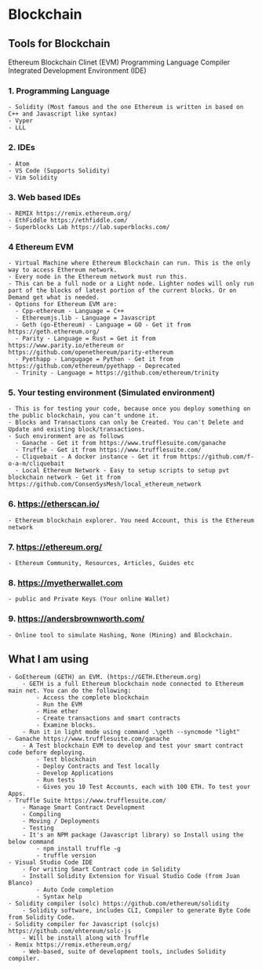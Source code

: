 # Blockchain

## Tools for Blockchain

Ethereum Blockchain Clinet (EVM)
Programming Language Compiler
Integrated Development Environment (IDE)

### 1. Programming Language
    - Solidity (Most famous and the one Ethereum is written in based on C++ and Javascript like syntax)
    - Vyper
    - LLL
  
### 2. IDEs
    - Atom
    - VS Code (Supports Solidity)
    - Vim Solidity

### 3. Web based IDEs
    - REMIX https://remix.ethereum.org/
    - EthFiddle https://ethfiddle.com/
    - Superblocks Lab https://lab.superblocks.com/

### 4 Ethereum EVM 
    - Virtual Machine where Ethereum Blockchain can run. This is the only way to access Ethereum network.
    - Every node in the Ethereum network must run this.
    - This can be a full node or a Light node. Lighter nodes will only run part of the blocks of latest portion of the current blocks. Or on Demand get what is needed.
    - Options for Ethereum EVM are:
      - Cpp-ethereum - Language = C++ 
      - Ethereumjs.lib - Language = Javascript
      - Geth (go-Ethereum) - Language = GO - Get it from https://geth.ethereum.org/
      - Parity - Language = Rust = Get it from https://www.parity.io/ethereum or https://github.com/openethereum/parity-ethereum 
      - Pyethapp - Langugage = Python - Get it from https://github.com/ethereum/pyethapp - Deprecated
      - Trinity - Language = https://github.com/ethereum/trinity

### 5. Your testing environment (Simulated environment)
    - This is for testing your code, because once you deploy something on the public blockchain, you can't undone it.
    - Blocks and Transactions can only be Created. You can't Delete and Update and existing block/transactions.
    - Such environment are as follows
      - Ganache - Get it from https://www.trufflesuite.com/ganache
      - Truffle - Get it from https://www.trufflesuite.com/
      - Cliquebait - A docker instance - Get it from https://github.com/f-o-a-m/cliquebait
      - Local Ethereum Network - Easy to setup scripts to setup pvt blockchain network - Get it from https://github.com/ConsenSysMesh/local_ethereum_network 

### 6. https://etherscan.io/ 
    - Ethereum blockchain explorer. You need Account, this is the Ethereum network
	
### 7. https://ethereum.org/
	- Ethereum Community, Resources, Articles, Guides etc

### 8. https://myetherwallet.com
    - public and Private Keys (Your online Wallet)

### 9. https://andersbrownworth.com/
    - Online tool to simulate Hashing, None (Mining) and Blockchain.
    
## What I am using
    - GoEthereum (GETH) an EVM. (https://GETH.Ethereum.org)	  
		- GETH is a full Ethereum blockchain node connected to Ethereum main net. You can do the following:
			- Access the complete blockchain
			- Run the EVM
			- Mine ether
			- Create transactions and smart contracts
			- Examine blocks.
		- Run it in light mode using command .\geth --syncmode "light"
	- Ganache https://www.trufflesuite.com/ganache 
		- A Test blockchain EVM to develop and test your smart contract code before deploying.
			- Test blockchain
			- Deploy Contracts and Test locally
			- Develop Applications
			- Run tests
			- Gives you 10 Test Accounts, each with 100 ETH. To test your Apps.
    - Truffle Suite https://www.trufflesuite.com/
        - Manage Smart Contract Development
		- Compiling
		- Moving / Deployments
		- Testing
		- It's an NPM package (Javascript library) so Install using the below command
			- npm install truffle -g
			- truffle version 
	- Visual Studio Code IDE
		- For writing Smart Contract code in Solidity
		- Install Solidity Extension for Visual Studio Code (from Juan Blanco)
			- Auto Code completion
			- Syntax help
    - Solidity compiler (solc) https://github.com/ethereum/solidity
        - Solidity software, includes CLI, Compiler to generate Byte Code from Solidity Code.		
    - Solidity compiler for Javascript (solcjs) https://github.com/ehtereum/solc-js
		- Will be install along with Truffle
    - Remix https://remix.ethereum.org/
        - Web-based, suite of development tools, includes Solidity compiler.     
